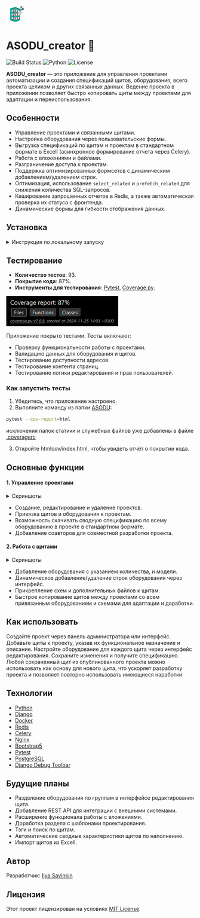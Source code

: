 <img src="screenshots/logo.png" alt="ASODU_creator Logo" width="50">

# ASODU_creator 🤖
![Build Status](https://github.com/botanikboy/ASODU_creator/actions/workflows/main.yml/badge.svg)
![Python](https://img.shields.io/badge/python-3.9+-blue)
![License](https://img.shields.io/badge/license-MIT-green)

**ASODU_creator** — это приложение для управления проектами автоматизации и создания спецификаций щитов, оборудования, всего проекта целиком и других связанных данных. Ведение проекта в приложении позволяет быстро копировать щиты между проектами для адаптации и переиспользования.

## Особенности

- Управление проектами и связанными щитами.
- Настройка оборудования через пользовательские формы.
- Выгрузка спецификаций по щитам и проектам в стандартном формате в Excell (асинхронное формирование отчета через Celery).
- Работа с вложениями и файлами.
- Разграничение доступа к проектам.
- Поддержка оптимизированных формсетов с динамическим добавлением/удалением строк.
- Оптимизация, использование `select_related` и `prefetch_related` для снижения количества SQL-запросов.
- Кеширование запрошенных отчетов в Redis, а также автоматическая проверка их статуса с фронтенда.
- Динамические формы для гибкости отображения данных.

## Установка
<details>
<summary>Инструкция по локальному запуску</summary>

### 1. Клонирование репозитория

```bash
git clone https://github.com/botanikboy/ASODU_creator.git
cd ASODU_creator
```
### 2. Установка зависимостей
Убедитесь, что у вас установлен Python 3.9+ и виртуальное окружение. Для запуска базы данных также потребуется Docker.

```bash
python -m venv venv
source venv/bin/activate  # Для Linux/MacOS
venv\Scripts\activate     # Для Windows
pip install -r requirements.txt
```
### 3. Настройка базы данных
Создате `.env` файл, указав параметры подключения к вашей базе данных и режим работы сервера, (см. [`.env.example`](/infra-dev/.env.example) для примера). Разместите файл в папке `infra-dev`, а также рядом с файлом [`settings.py`](/ASODU/ASODU/settings.py) (для запуска dev сервера).

В репозитории в папке `infra-dev` лежит .yaml файл для запуска базы данных, nginx, redis и celery в контейнере.
Для ознакомления рекомендуется запустить контейнеры в конфигурации для разработки и воспользоваться development сервером django.
```bash
docker compose -f ./infra-dev/docker-compose.yml up -d
```
Создайте базу данных и примените миграции:

```bash
cd ASODU
python manage.py migrate
```
### 4. Запуск тестов
Запустите тесты для проверки функционирования проекта
```bash
pytest
```
Дождитесь выполнения всех тестов.
### 5. Загрузка фикстур
Для ознакомления с функционалом приложения можно загрузить подготовленные данные в базу.
```bash
python manage.py loaddata fixtures.json
```
### 6. Запуск сервера разработки
```bash
python manage.py runserver
```
Приложение будет доступно по адресу [http://127.0.0.1:8000](http://127.0.0.1:8000).
</details>

## Тестирование

- **Количество тестов**: 93.
- **Покрытие кода**: 87%.
- **Инструменты для тестирования**: [Pytest](https://pytest.org), [Coverage.py](https://coverage.readthedocs.io/).

<img src="/screenshots/tests.png" alt="coverage" width="300">

Приложение покрыто тестами. Тесты включают:
- Проверку функциональности работы с проектами.
- Валидацию данных для оборудования и щитов.
- Тестирование доступности адресов.
- Тестирование контента страниц.
- Тестирование логики редактирования и прав пользователей.

### Как запустить тесты

1. Убедитесь, что приложение настроено.
2. Выполните команду из папки [ASODU](/ASODU/):

```bash
pytest --cov-report=html
```
исключения папок статики и служебных файлов уже добавлены в файле [.coveragerc](/ASODU/.coveragerc)

3. Откройте htmlcov/index.html, чтобы увидеть отчёт о покрытии кода.


## Основные функции
#### 1. Управление проектами
<details>
<summary>Скриншоты</summary>

**Главная страница**

  <img src="screenshots/my_projects.png" alt="Главная страница" width="500">

**Карточка проекта**

  <img src="screenshots/project_details.png" alt="Карточка проекта" width="500">

**Добавление соавтора к проекту**

  <img src="screenshots/coauthor.png" alt="Добавление соавтора к проекту" width="500">

</details>

- Создание, редактирование и удаление проектов.
- Привязка щитов и оборудования к проектам.
- Возможность скачивать сводную спецификацию по всему оборудованию в проекте в стандартном формате.
- Добавление соавторов для совместной разработки проекта.
#### 2. Работа с щитами
<details>
<summary>Скриншоты</summary>

**Карточка щита**
  <img src="screenshots/panel_details.png" alt="Карточка щита" width="500">

**Редактирование наполнения щита**
  <img src="screenshots/panel_edit.png" alt="Редактирование наполнения щита" width="500">

**Копирование всего щита**
  <img src="screenshots/panel_copy.png" alt="Копирование всего щита" width="500">

**Скачивание отчета**
  <img src="screenshots/report.png" alt="Скачивание отчета" width="500">

</details>


- Добавление оборудования с указанием количества, и модели.
- Динамическое добавление/удаление строк оборудования через интерфейс.
- Прикрепление схем и дополнительных файлов к щитам.
- Быстрое копирование щитов между проектами со всем привязанным оборудованием и схемами для адаптации и доработки.
## Как использовать
Создайте проект через панель администратора или интерфейс.
Добавьте щиты к проекту, указав их функциональное назначение и описание.
Настройте оборудование для каждого щита через интерфейс редактирования.
Сохраните изменения и получите спецификацию. Любой сохраненный щит из опубликованного проекта можно использовать как основу для нового щита, что ускоряет разработку проекта и позволяет повторно использовать имеющиеся наработки.
## Технологии
- [Python](https://www.python.org/)
- [Django](https://www.djangoproject.com/)
- [Docker](https://www.docker.com/)
- [Redis](https://redis.io/)
- [Celery](https://docs.celeryq.dev/en/stable/index.html)
- [Nginx](https://nginx.org/)
- [Bootstrap5](https://getbootstrap.com/docs/5.0/getting-started/introduction/)
- [Pytest](https://docs.pytest.org/en/stable/)
- [PostgreSQL](https://www.postgresql.org/)
- [Django Debug Toolbar](https://django-debug-toolbar.readthedocs.io/en/latest/)
## Будущие планы
- Разделение оборудования по группам в интерфейсе редактирования щита.
- Добавление REST API для интеграции с внешними системами.
- Расширение функционала работы с вложениями.
- Доработка раздела с шаблонами проектирования.
- Тэги и поиск по щитам.
- Автоматические сводные характеристики щитов по наполнению.
- Импорт щитов из Excell.
## Автор
Разработчик: [Ilya Savinkin](https://www.linkedin.com/in/ilya-savinkin-6002a711/)

## Лицензия
Этот проект лицензирован на условиях [MIT License](LICENSE).
